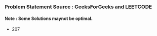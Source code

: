 ### Problem Statement Source : GeeksForGeeks and LEETCODE 
#### Note : Some Solutions maynot be optimal.
* 207
